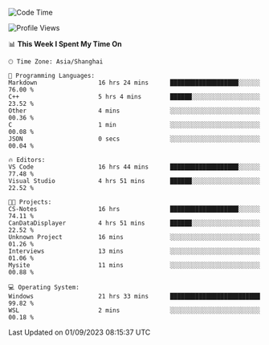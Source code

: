 <!--START_SECTION:waka-->
![Code Time](http://img.shields.io/badge/Code%20Time-1%2C211%20hrs%2051%20mins-blue)

![Profile Views](http://img.shields.io/badge/Profile%20Views-0-blue)

📊 **This Week I Spent My Time On** 

```text
🕑︎ Time Zone: Asia/Shanghai

💬 Programming Languages: 
Markdown                 16 hrs 24 mins      ███████████████████░░░░░░   76.00 % 
C++                      5 hrs 4 mins        ██████░░░░░░░░░░░░░░░░░░░   23.52 % 
Other                    4 mins              ░░░░░░░░░░░░░░░░░░░░░░░░░   00.36 % 
C                        1 min               ░░░░░░░░░░░░░░░░░░░░░░░░░   00.08 % 
JSON                     0 secs              ░░░░░░░░░░░░░░░░░░░░░░░░░   00.04 % 

🔥 Editors: 
VS Code                  16 hrs 44 mins      ███████████████████░░░░░░   77.48 % 
Visual Studio            4 hrs 51 mins       ██████░░░░░░░░░░░░░░░░░░░   22.52 % 

🐱‍💻 Projects: 
CS-Notes                 16 hrs              ███████████████████░░░░░░   74.11 % 
CanDataDisplayer         4 hrs 51 mins       ██████░░░░░░░░░░░░░░░░░░░   22.52 % 
Unknown Project          16 mins             ░░░░░░░░░░░░░░░░░░░░░░░░░   01.26 % 
Interviews               13 mins             ░░░░░░░░░░░░░░░░░░░░░░░░░   01.06 % 
Mysite                   11 mins             ░░░░░░░░░░░░░░░░░░░░░░░░░   00.88 % 

💻 Operating System: 
Windows                  21 hrs 33 mins      █████████████████████████   99.82 % 
WSL                      2 mins              ░░░░░░░░░░░░░░░░░░░░░░░░░   00.18 % 
```


 Last Updated on 01/09/2023 08:15:37 UTC
<!--END_SECTION:waka-->